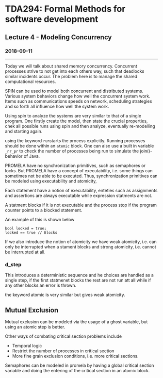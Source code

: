 # TDA294: Formal Methods for software development
## Lecture 4 - Modeling Concurrency
### 2018-09-11
---
Today we will talk about shared memory concurrency. Concurrent processes strive to not get into each others way, such that deadlocks similar incidents occur. The problem here is to manage the shared computational resources.

SPIN can be used to model both concurrent and distributed systems. Various system behaviors change how well the concurrent system work. Items such as communications speeds on network, scheduling strategies and so forth all influence how well the system work.

Using spin to analyze the systems are very similar to that of a single program. One firstly create the model, then state the crucial properties, chek all possible runs using spin and then analyze, eventually re-modelling and starting again.

using the keyword ```run```starts the process explicitly. Running processes should be done within an ```atomic``` block. One can also use a built in variable ```_nr_pr``` to check the number of processes being run to simulate the join()-behavior of Java.

PROMELA have no synchronization primitives, such as semaphores or locks.  But PROMELA have a concept of executability, i.e. some things can sometimes not be able to be executed. Thus, synchronization primitives can be modeled using executability and atomicity,

Each statement have a notion of executability, enteties such as assignments and assertions are always executable while expression statments are not.

A statment blocks if it is not executable and the process stop if the program counter points to a blocked statement.

An example of this is shown below

```
bool locked = true;
locked == true // Blocks
```
If we also introduce the notion of atomicity we have weak atomicity, i.e. can only be interrupted when a stament blocks and strong atomicity, i.e. cannot be interrupted at all.

### d_step
This introduces a deterministic sequence and he choices are handled as a single step, if the first statmenet blocks the rest are not run att all while if any other blocks an error is thrown.

the keyword atomic is very similar but gives weak atomicity.

## Mutual Exclusion
Mutual exclusion can be modeled via the usage of a ghost variable, but using an atomic step is better.

Other ways of combating critical section problems include
* Temporal logic
* Restrict the number of processes in critical section
* More fine grain exclusion conditions, i.e. more critical sections.

Semaphores can be modeled in promela by having a global critical section variable and doing the entering of the critical section in an atomic block.
